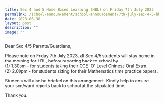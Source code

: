 ```yaml
---
title: Sec 4 and 5 Home Based Learning (HBL) on Friday 7th July 2023
permalink: /school-announcement/school-announcement/7th-july-sec-4-5-hbl/
date: 2023-06-30
layout: post
description: ""
image: ""
---
```

Dear Sec 4/5 Parents/Guardians,

Please note on Friday 7th July 2023, all Sec 4/5 students will stay home in the morning for HBL, before reporting back to school by <br>
 (1) 1.30pm - for students taking their GCE 'O' Level Chinese Oral Exam. <br>
 (2) 2.00pm - for students sitting for their Mathematics time practice papers.
 
Students will also be briefed on this arrangement. Kindly help to ensure your son/ward reports back to school at the stipulated time.

Thank you.